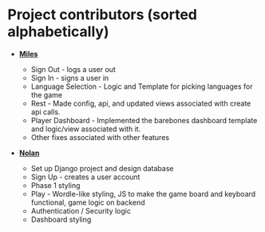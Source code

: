 Project contributors (sorted alphabetically)
============================================

* **[Miles](https://github.com/mlaning)**

  * Sign Out - logs a user out 
  * Sign In - signs a user in
  * Language Selection - Logic and Template for picking languages for the game
  * Rest - Made config, api, and updated views associated with create api calls.
  * Player Dashboard - Implemented the barebones dashboard template and logic/view associated with it.
  * Other fixes associated with other features

* **[Nolan](https://github.com/nkyhl)**

  * Set up Django project and design database
  * Sign Up - creates a user account
  * Phase 1 styling
  * Play - Wordle-like styling, JS to make the game board and keyboard functional, game logic on backend
  * Authentication / Security logic
  * Dashboard styling
